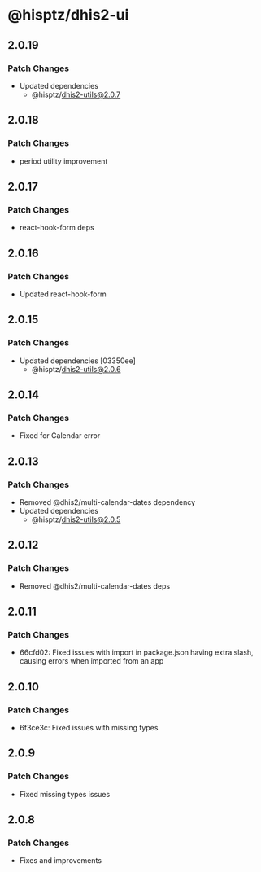 # @hisptz/dhis2-ui

## 2.0.19

### Patch Changes

- Updated dependencies
  - @hisptz/dhis2-utils@2.0.7

## 2.0.18

### Patch Changes

- period utility improvement

## 2.0.17

### Patch Changes

- react-hook-form deps

## 2.0.16

### Patch Changes

- Updated react-hook-form

## 2.0.15

### Patch Changes

- Updated dependencies [03350ee]
  - @hisptz/dhis2-utils@2.0.6

## 2.0.14

### Patch Changes

- Fixed for Calendar error

## 2.0.13

### Patch Changes

- Removed @dhis2/multi-calendar-dates dependency
- Updated dependencies
  - @hisptz/dhis2-utils@2.0.5

## 2.0.12

### Patch Changes

- Removed @dhis2/multi-calendar-dates deps

## 2.0.11

### Patch Changes

- 66cfd02: Fixed issues with import in package.json having extra slash, causing errors when imported from an app

## 2.0.10

### Patch Changes

- 6f3ce3c: Fixed issues with missing types

## 2.0.9

### Patch Changes

- Fixed missing types issues

## 2.0.8

### Patch Changes

- Fixes and improvements

